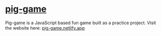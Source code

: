 # [pig-game](https://pig-game-rakeshnahak.netlify.app/)
Pig-game is a JavaScript based fun game built as a practice project.
Visit the website here: [pig-game.netlify.app](https://pig-game-rakeshnahak.netlify.app/)
